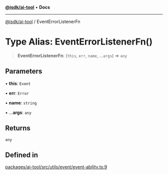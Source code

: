 [**@isdk/ai-tool**](../README.md) • **Docs**

***

[@isdk/ai-tool](../globals.md) / EventErrorListenerFn

# Type Alias: EventErrorListenerFn()

> **EventErrorListenerFn**: (`this`, `err`, `name`, ...`args`) => `any`

## Parameters

• **this**: `Event`

• **err**: `Error`

• **name**: `string`

• ...**args**: `any`

## Returns

`any`

## Defined in

[packages/ai-tool/src/utils/event/event-ability.ts:9](https://github.com/isdk/ai-tool.js/blob/b0813174e9b350ae47231f8e5f885150313123b0/src/utils/event/event-ability.ts#L9)
